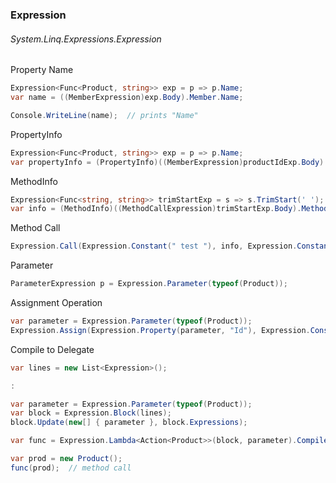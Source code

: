 ### Expression
###### System.Linq.Expressions.Expression



Property Name
``` csharp
Expression<Func<Product, string>> exp = p => p.Name;
var name = ((MemberExpression)exp.Body).Member.Name;

Console.WriteLine(name);  // prints "Name"
```

PropertyInfo
``` csharp
Expression<Func<Product, string>> exp = p => p.Name;
var propertyInfo = (PropertyInfo)((MemberExpression)productIdExp.Body).Member;
```

MethodInfo
``` csharp
Expression<Func<string, string>> trimStartExp = s => s.TrimStart(' ');
var info = (MethodInfo)((MethodCallExpression)trimStartExp.Body).Method;
```

Method Call
``` csharp
Expression.Call(Expression.Constant(" test "), info, Expression.Constant(new[] { ' ' })));  // equivalent of " test".TrimStart(' ');
```

Parameter
``` csharp
ParameterExpression p = Expression.Parameter(typeof(Product));
```

Assignment Operation
``` csharp
var parameter = Expression.Parameter(typeof(Product));
Expression.Assign(Expression.Property(parameter, "Id"), Expression.Constant(5));  // equivalent of "p.Id = 5;"
```

Compile to Delegate
``` csharp
var lines = new List<Expression>();

:

var parameter = Expression.Parameter(typeof(Product));
var block = Expression.Block(lines);
block.Update(new[] { parameter }, block.Expressions);

var func = Expression.Lambda<Action<Product>>(block, parameter).Compile();

var prod = new Product();
func(prod);  // method call
```
